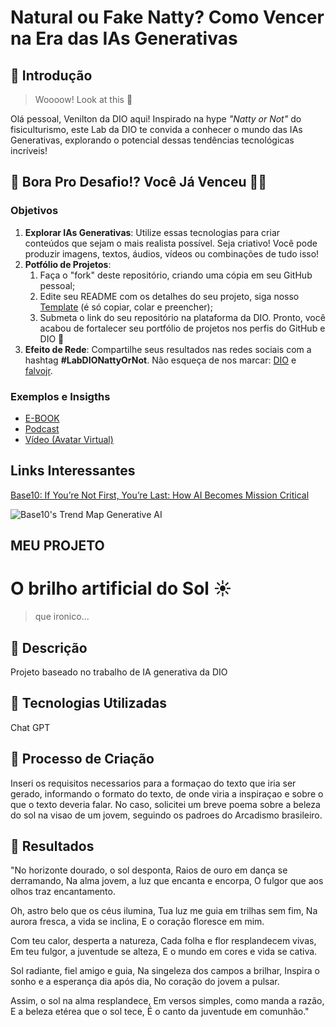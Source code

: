 # Natural ou Fake Natty? Como Vencer na Era das IAs Generativas

## 🚀 Introdução

> Woooow! Look at this 👀

Olá pessoal, Venilton da DIO aqui! Inspirado na hype _"Natty or Not"_ do fisiculturismo, este Lab da DIO te convida a conhecer o mundo das IAs Generativas, explorando o potencial dessas tendências tecnológicas incríveis!

## 🎯 Bora Pro Desafio!? Você Já Venceu 💪🤓

### Objetivos

1. **Explorar IAs Generativas**: Utilize essas tecnologias para criar conteúdos que sejam o mais realista possível. Seja criativo! Você pode produzir imagens, textos, áudios, vídeos ou combinações de tudo isso!
1. **Potfólio de Projetos**:
    1. Faça o "fork" deste repositório, criando uma cópia em seu GitHub pessoal;
    2. Edite seu README com os detalhes do seu projeto, siga nosso [Template](#template) (é só copiar, colar e preencher);
    3. Submeta o link do seu repositório na plataforma da DIO. Pronto, você acabou de fortalecer seu portfólio de projetos nos perfis do GitHub e DIO 🚀
1. **Efeito de Rede**: Compartilhe seus resultados nas redes sociais com a hashtag **#LabDIONattyOrNot**. Não esqueça de nos marcar: [DIO](https://www.linkedin.com/school/dio-makethechange) e [falvojr](https://www.linkedin.com/in/falvojr).

### Exemplos e Insigths

- [E-BOOK](/exemplos/E-BOOK.md)
- [Podcast](/exemplos/PODCAST.md)
- [Vídeo (Avatar Virtual)](/exemplos/VIDEO.md)

## Links Interessantes

[Base10: If You’re Not First, You’re Last: How AI Becomes Mission Critical](https://base10.vc/post/generative-ai-mission-critical/)

![Base10's Trend Map Generative AI](https://github.com/digitalinnovationone/lab-natty-or-not/assets/730492/f4df26e8-f8f7-4419-8252-c69d73ea930c)


## MEU PROJETO

# O brilho artificial do Sol ☀️
> que ironico... 

## 📒 Descrição
Projeto baseado no trabalho de IA generativa da DIO

## 🤖 Tecnologias Utilizadas
Chat GPT

## 🧐 Processo de Criação
Inseri os requisitos necessarios para a formaçao do texto que iria ser gerado, informando o formato do texto, de onde viria a inspiraçao e sobre o que o texto deveria falar. No caso, solicitei um breve poema sobre a beleza do sol na visao de um jovem, seguindo os padroes do Arcadismo brasileiro.

## 🚀 Resultados
"No horizonte dourado, o sol desponta,
Raios de ouro em dança se derramando,
Na alma jovem, a luz que encanta e encorpa,
O fulgor que aos olhos traz encantamento.

Oh, astro belo que os céus ilumina,
Tua luz me guia em trilhas sem fim,
Na aurora fresca, a vida se inclina,
E o coração floresce em mim.

Com teu calor, desperta a natureza,
Cada folha e flor resplandecem vivas,
Em teu fulgor, a juventude se alteza,
E o mundo em cores e vida se cativa.

Sol radiante, fiel amigo e guia,
Na singeleza dos campos a brilhar,
Inspira o sonho e a esperança dia após dia,
No coração do jovem a pulsar.

Assim, o sol na alma resplandece,
Em versos simples, como manda a razão,
E a beleza etérea que o sol tece,
É o canto da juventude em comunhão."
